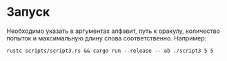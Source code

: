 # Запуск

Необходимо указать в аргументах алфавит, путь к оракулу, количество попыток
и максимальную длину слова соответственно. Например:

```
rustc scripts/script3.rs && cargo run --release -- ab ./script3 5 5
```
